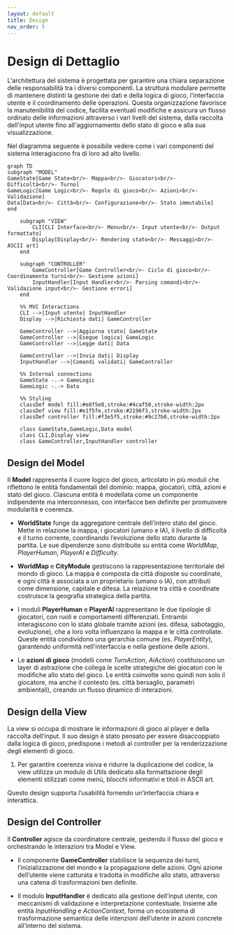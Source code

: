 ```yaml
---
layout: default
title: Design
nav_order: 5
---
```


# Design di Dettaglio
L'architettura del sistema è progettata per garantire una chiara separazione delle responsabilità tra i diversi componenti. La struttura modulare permette di mantenere distinti la gestione dei dati e della logica di gioco, l'interfaccia utente e il coordinamento delle operazioni. Questa organizzazione favorisce la manutenibilità del codice, facilita eventuali modifiche e assicura un flusso ordinato delle informazioni attraverso i vari livelli del sistema, dalla raccolta dell'input utente fino all'aggiornamento dello stato di gioco e alla sua visualizzazione.

Nel diagramma seguente è possibile vedere come i vari componenti del sistema interagiscono fra di loro ad alto livello.

```mermaid
graph TD
subgraph "MODEL"
GameState[Game State<br/>- Mappa<br/>- Giocatori<br/>- Difficoltà<br/>- Turno]
GameLogic[Game Logic<br/>- Regole di gioco<br/>- Azioni<br/>- Validazione]
Data[Data<br/>- Città<br/>- Configurazione<br/>- Stato immutabile]
end

    subgraph "VIEW"
        CLI[CLI Interface<br/>- Menu<br/>- Input utente<br/>- Output formattato]
        Display[Display<br/>- Rendering stato<br/>- Messaggi<br/>- ASCII art]
    end

    subgraph "CONTROLLER"
        GameController[Game Controller<br/>- Ciclo di gioco<br/>- Coordinamento turni<br/>- Gestione azioni]
        InputHandler[Input Handler<br/>- Parsing comandi<br/>- Validazione input<br/>- Gestione errori]
    end

    %% MVC Interactions
    CLI -->|Input utente| InputHandler
    Display -->|Richiesta dati| GameController
    
    GameController -->|Aggiorna stato| GameState
    GameController -->|Esegue logica| GameLogic
    GameController -->|Legge dati| Data
    
    GameController -->|Invia dati| Display
    InputHandler -->|Comandi validati| GameController

    %% Internal connections
    GameState -.-> GameLogic
    GameLogic -.-> Data

    %% Styling
    classDef model fill:#e8f5e8,stroke:#4caf50,stroke-width:2px
    classDef view fill:#e1f5fe,stroke:#2196f3,stroke-width:2px
    classDef controller fill:#f3e5f5,stroke:#9c27b0,stroke-width:2px

    class GameState,GameLogic,Data model
    class CLI,Display view
    class GameController,InputHandler controller
```
## **Design del Model**

Il **Model** rappresenta il cuore logico del gioco, articolato in più moduli che riflettono le entità fondamentali del dominio: mappa, giocatori, città, azioni e stato del gioco. Ciascuna entità è modellata come un componente indipendente ma interconnesso, con interfacce ben definite per promuovere modularità e coerenza.

* **WorldState** funge da aggregatore centrale dell’intero stato del gioco. Mette in relazione la mappa, i giocatori (umano e IA), il livello di difficoltà e il turno corrente, coordinando l’evoluzione dello stato durante la partita. Le sue dipendenze sono distribuite su entità come *WorldMap*, *PlayerHuman*, *PlayerAI* e *Difficulty*.

* **WorldMap** e **CityModule** gestiscono la rappresentazione territoriale del mondo di gioco. La mappa è composta da città disposte su coordinate, e ogni città è associata a un proprietario (umano o IA), con attributi come dimensione, capitale e difesa. La relazione tra città e coordinate costruisce la geografia strategica della partita.

* I moduli **PlayerHuman** e **PlayerAI** rappresentano le due tipologie di giocatori, con ruoli e comportamenti differenziati. Entrambi interagiscono con lo stato globale tramite azioni (es. difesa, sabotaggio, evoluzione), che a loro volta influenzano la mappa e le città controllate. Queste entità condividono una gerarchia comune (es. *PlayerEntity*), garantendo uniformità nell'interfaccia e nella gestione delle azioni.

* Le **azioni di gioco** (modelli come *TurnAction*, *AiAction*) costituiscono un layer di astrazione che collega le scelte strategiche dei giocatori con le modifiche allo stato del gioco. Le entità coinvolte sono quindi non solo il giocatore, ma anche il contesto (es. città bersaglio, parametri ambientali), creando un flusso dinamico di interazioni.

    
## Design della View
La view si occupa di mostrare le informazioni di gioco al player e della raccolta dell’input. Il suo design è
stato pensato per essere disaccoppiato dalla logica di gioco, predispone i metodi al controller per la renderizzazione 
degli elementi di gioco.

1) Per garantire coerenza visiva e ridurre la duplicazione del codice, la view utilizza un modulo di Utils dedicato 
alla formattazione degli elementi stilizzati come menù, blocchi informativi e titoli in ASCII art.


Questo design supporta l’usabilità fornendo un’interfaccia chiara e interattica.

## **Design del Controller**

Il **Controller** agisce da coordinatore centrale, gestendo il flusso del gioco e orchestrando le interazioni tra Model e View.

* Il componente **GameController** stabilisce la sequenza dei turni, l’inizializzazione del mondo e la propagazione delle azioni. Ogni azione dell’utente viene catturata e tradotta in modifiche allo stato, attraverso una catena di trasformazioni ben definite.

* Il modulo **InputHandler** è dedicato alla gestione dell’input utente, con meccanismi di validazione e interpretazione contestuale. Insieme alle entità *InputHandling* e *ActionContext*, forma un ecosistema di trasformazione semantica delle intenzioni dell’utente in azioni concrete all’interno del sistema.  




